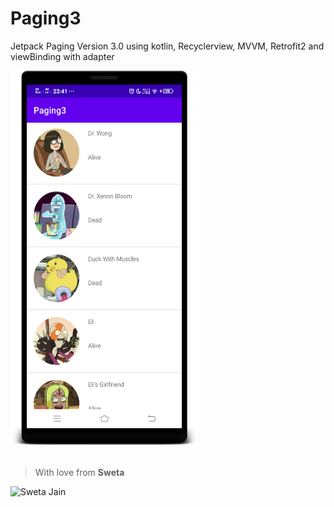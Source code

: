 # Paging3
Jetpack Paging Version 3.0 using kotlin, Recyclerview, MVVM, Retrofit2 and viewBinding with adapter

<img src="https://raw.githubusercontent.com/SwetaTheBest/Paging3/master/app/src/main/res/drawable/screenshot.png" alt="Screenshot" width=300 height=600>

</br>
</br>

> With love from  **Sweta** 
<img src="https://external-content.duckduckgo.com/iu/?u=https%3A%2F%2Ftse4.mm.bing.net%2Fth%3Fid%3DOIP.SkoKdkU1v02J7ycFl2b2twHaHa%26pid%3DApi&f=1" alt="Sweta Jain" width=300 height=300>
